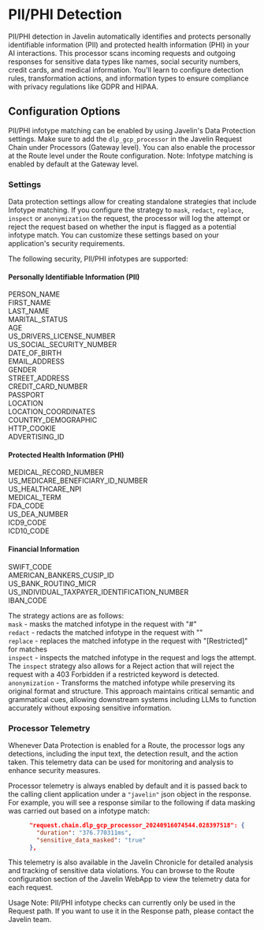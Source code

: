 # PII/PHI Detection

PII/PHI detection in Javelin automatically identifies and protects personally identifiable information (PII) and protected health information (PHI) in your AI interactions. This processor scans incoming requests and outgoing responses for sensitive data types like names, social security numbers, credit cards, and medical information. You'll learn to configure detection rules, transformation actions, and information types to ensure compliance with privacy regulations like GDPR and HIPAA.

## Configuration Options

PII/PHI infotype matching can be enabled by using Javelin's Data Protection settings. Make sure to add the `dlp_gcp_processor` in the Javelin Request Chain under Processors (Gateway level). You can also enable the processor at the Route level under the Route configuration.
Note: Infotype matching is enabled by default at the Gateway level.

### Settings

Data protection settings allow for creating standalone strategies that include Infotype matching. If you configure the strategy to `mask`, `redact`, `replace`, `inspect` or `anonymization` the request, the processor will log the attempt or reject the request based on whether the input is flagged as a potential infotype match. You can customize these settings based on your application's security requirements.

The following security, PII/PHI infotypes are supported:

#### Personally Identifiable Information (PII)

PERSON_NAME  
FIRST_NAME  
LAST_NAME  
MARITAL_STATUS  
AGE  
US_DRIVERS_LICENSE_NUMBER  
US_SOCIAL_SECURITY_NUMBER  
DATE_OF_BIRTH  
EMAIL_ADDRESS  
GENDER  
STREET_ADDRESS  
CREDIT_CARD_NUMBER  
PASSPORT  
LOCATION  
LOCATION_COORDINATES  
COUNTRY_DEMOGRAPHIC  
HTTP_COOKIE  
ADVERTISING_ID  

#### Protected Health Information (PHI)

MEDICAL_RECORD_NUMBER  
US_MEDICARE_BENEFICIARY_ID_NUMBER  
US_HEALTHCARE_NPI  
MEDICAL_TERM  
FDA_CODE  
US_DEA_NUMBER  
ICD9_CODE  
ICD10_CODE  

#### Financial Information

SWIFT_CODE  
AMERICAN_BANKERS_CUSIP_ID  
US_BANK_ROUTING_MICR  
US_INDIVIDUAL_TAXPAYER_IDENTIFICATION_NUMBER  
IBAN_CODE  

The strategy actions are as follows:  
`mask` - masks the matched infotype in the request with "#"  
`redact` - redacts the matched infotype in the request with ""  
`replace` - replaces the matched infotype in the request with "[Restricted]" for matches  
`inspect` - inspects the matched infotype in the request and logs the attempt. The `inspect` strategy also allows for a Reject action that will reject the request with a 403 Forbidden if a restricted keyword is detected.  
`anonymization` - Transforms the matched infotype while preserving its original format and structure. This approach maintains critical semantic and grammatical cues, allowing downstream systems including LLMs to function accurately without exposing sensitive information.

### Processor Telemetry

Whenever Data Protection is enabled for a Route, the processor logs any detections, including the input text, the detection result, and the action taken. This telemetry data can be used for monitoring and analysis to enhance security measures.

Processor telemetry is always enabled by default and it is passed back to the calling client application under a `"javelin"` json object in the response. For example, you will see a response similar to the following if data masking was carried out based on a infotype match:

```json
      "request.chain.dlp_gcp_processor_20240916074544.028397518": {
        "duration": "376.770311ms",
        "sensitive_data_masked": "true"
      },
```

This telemetry is also available in the Javelin Chronicle for detailed analysis and tracking of sensitive data violations. You can browse to the Route configuration section of the Javelin WebApp to view the telemetry data for each request.

Usage Note: PII/PHI infotype checks can currently only be used in the Request path. If you want to use it in the Response path, please contact the Javelin team.
